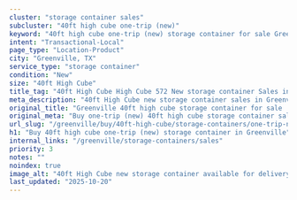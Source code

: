 ```yaml
---
cluster: "storage container sales"
subcluster: "40ft high cube one-trip (new)"
keyword: "40ft high cube one-trip (new) storage container for sale Greenville, TX"
intent: "Transactional-Local"
page_type: "Location-Product"
city: "Greenville, TX"
service_type: "storage container"
condition: "New"
size: "40ft High Cube"
title_tag: "40ft High Cube High Cube 572 New storage container Sales in Greenville | LC Container"
meta_description: "40ft High Cube new storage container sales in Greenville. High cube containers with extra height. Fast delivery, competitive pricing. Serving storage containers area. Quote ID: 75V. Call (214) 524-4168 for your free quote today."
original_title: "Greenville 40ft high cube storage container for sale | LC"
original_meta: "Buy one-trip (new) 40ft high cube storage container sale with local delivery in Greenville, TX. LC Container — local Since 2003. Request a fast quote today."
url_slug: "/greenville/buy/40ft-high-cube/storage-containers/one-trip-new"
h1: "Buy 40ft high cube one-trip (new) storage container in Greenville"
internal_links: "/greenville/storage-containers/sales"
priority: 3
notes: ""
noindex: true
image_alt: "40ft High Cube new storage container available for delivery in Greenville"
last_updated: "2025-10-20"
---
```


<!-- TODO: Add unique city/inventory copy, images, and internal links here. -->
